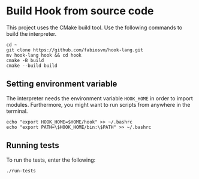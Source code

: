 
# Build Hook from source code

This project uses the CMake build tool. Use the following commands to build the interpreter.

```
cd ~
git clone https://github.com/fabiosvm/hook-lang.git
mv hook-lang hook && cd hook
cmake -B build
cmake --build build
```

## Setting environment variable 

The interpreter needs the environment variable `HOOK_HOME` in order to import modules.
Furthermore, you might want to run scripts from anywhere in the terminal.

```
echo "export HOOK_HOME=$HOME/hook" >> ~/.bashrc
echo "export PATH=\$HOOK_HOME/bin:\$PATH" >> ~/.bashrc
```

## Running tests

To run the tests, enter the following:

```
./run-tests
```
